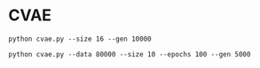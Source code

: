 # CVAE


```python cvae.py --size 16 --gen 10000```

```python cvae.py --data 80000 --size 10 --epochs 100 --gen 5000```


